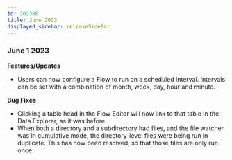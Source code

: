```yaml
---
id: 202306
title: June 2023
displayed_sidebar: releaseSideBar
---
```


### June 1 2023
**Features/Updates**
- Users can now configure a Flow to run on a scheduled interval. Intervals can be set with a combination of month, week, day, hour and minute.

**Bug Fixes**
- Clicking a table head in the Flow Editor will now link to that table in the Data Explorer, as it was before.
- When both a directory and a subdirectory had files, and the file watcher was in cumulative mode, the directory-level files were being run in duplicate. This has now been resolved, so that those files are only run once.